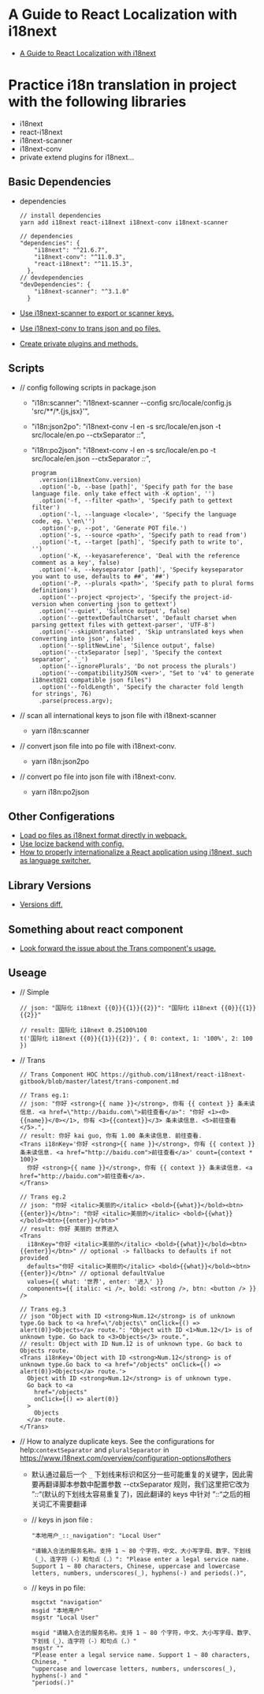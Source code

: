 
# A Guide to React Localization with i18next

- [A Guide to React Localization with i18next](https://phrase.com/blog/posts/localizing-react-apps-with-i18next)

# Practice i18n translation in project with the following libraries

- i18next
- react-i18next
- i18next-scanner
- i18next-conv
- private extend plugins for i18next...

## Basic Dependencies

- dependencies

  ``` dependencies
  // install dependencies
  yarn add i18next react-i18next i18next-conv i18next-scanner

  // dependencies
  "dependencies": {
      "i18next": "^21.6.7",
      "i18next-conv": "^11.0.3",
      "react-i18next": "^11.15.3",
    },
  // devdependencies
  "devDependencies": {
      "i18next-scanner": "^3.1.0"
    }
  ```

- [Use i18next-scanner to export or scanner keys.](https://github.com/i18next/i18next-scanner)
- [Use i18next-conv to trans json and po files.](<https://github.com/i18next/i18next-gettext-converter>)
- [Create private plugins and methods.](https://www.i18next.com/misc/creating-own-plugins#create-a-private-method-to-initialize-your-plugin)

## Scripts

- // config following scripts in package.json
  - "i18n:scanner": "i18next-scanner --config src/locale/config.js 'src/**/*.{js,jsx}'",
  - "i18n:json2po": "i18next-conv -l en -s src/locale/en.json -t src/locale/en.po --ctxSeparator _::_",
  - "i18n:po2json": "i18next-conv -l en -s src/locale/en.po -t src/locale/en.json --ctxSeparator _::_",

    ```options
    program
      .version(i18nextConv.version)
      .option('-b, --base [path]', 'Specify path for the base language file. only take effect with -K option', '')
      .option('-f, --filter <path>', 'Specify path to gettext filter')
      .option('-l, --language <locale>', 'Specify the language code, eg. \'en\'')
      .option('-p, --pot', 'Generate POT file.')
      .option('-s, --source <path>', 'Specify path to read from')
      .option('-t, --target [path]', 'Specify path to write to', '')
      .option('-K, --keyasareference', 'Deal with the reference comment as a key', false)
      .option('-k, --keyseparator [path]', 'Specify keyseparator you want to use, defaults to ##', '##')
      .option('-P, --plurals <path>', 'Specify path to plural forms definitions')
      .option('--project <project>', 'Specify the project-id-version when converting json to gettext')
      .option('--quiet', 'Silence output', false)
      .option('--gettextDefaultCharset', 'Default charset when parsing gettext files with gettext-parser', 'UTF-8')
      .option('--skipUntranslated', 'Skip untranslated keys when converting into json', false)
      .option('--splitNewLine', 'Silence output', false)
      .option('--ctxSeparator [sep]', 'Specify the context separator', '_')
      .option('--ignorePlurals', 'Do not process the plurals')
      .option('--compatibilityJSON <ver>', "Set to 'v4' to generate i18next@21 compatible json files")
      .option('--foldLength', 'Specify the character fold length for strings', 76)
      .parse(process.argv);
    ```

- // scan all international keys to json file with i18next-scanner
  - yarn i18n:scanner

- // convert json file into po file with i18next-conv.
  - yarn i18n:json2po

- // convert po file into json file with i18next-conv.
  - yarn i18n:po2json

## Other Configerations

- [Load po files as i18next format directly in webpack.](https://github.com/queicherius/i18next-po-loader)
- [Use locize backend with config.](https://github.com/locize/react-tutorial)
- [How to properly internationalize a React application using i18next, such as language switcher.](https://dev.to/adrai/how-to-properly-internationalize-a-react-application-using-i18next-3hdb)

## Library Versions

- [Versions diff.](https://react.i18next.com/latest/migrating-v9-to-v10)

## Something about react component

- [Look forward the issue about the Trans component's usage.](https://stackoverflow.com/questions/55000798/react-i18next-and-replacing-placeholder-keys-with-components)

## Useage

- // Simple

  ```simple
  // json: "国际化 i18next {{0}}{{1}}{{2}}": "国际化 i18next {{0}}{{1}}{{2}}"

  // result: 国际化 i18next 0.25100%100
  t('国际化 i18next {{0}}{{1}}{{2}}', { 0: context, 1: '100%', 2: 100 })
  ```

- // Trans

  ```Trans
  // Trans Component HOC https://github.com/i18next/react-i18next-gitbook/blob/master/latest/trans-component.md

  // Trans eg.1: 
  // json: "你好 <strong>{{ name }}</strong>, 你有 {{ context }} 条未读信息. <a href=\"http://baidu.com\">前往查看</a>": "你好 <1><0>{{name}}</0></1>, 你有 <3>{{context}}</3> 条未读信息. <5>前往查看</5>.",
  // result: 你好 kai guo, 你有 1.00 条未读信息. 前往查看.
  <Trans i18nKey='你好 <strong>{{ name }}</strong>, 你有 {{ context }} 条未读信息. <a href="http://baidu.com">前往查看</a>' count={context * 100}>
    你好 <strong>{{ name }}</strong>, 你有 {{ context }} 条未读信息. <a href="http://baidu.com">前往查看</a>.
  </Trans>

  // Trans eg.2
  // json: "你好 <italic>美丽的</italic> <bold>{{what}}</bold><btn>{{enter}}</btn>": "你好 <italic>美丽的</italic> <bold>{{what}}</bold><btn>{{enter}}</btn>"
  // result: 你好 美丽的 世界进入
  <Trans
    i18nKey="你好 <italic>美丽的</italic> <bold>{{what}}</bold><btn>{{enter}}</btn>" // optional -> fallbacks to defaults if not provided
    defaults="你好 <italic>美丽的</italic> <bold>{{what}}</bold><btn>{{enter}}</btn>" // optional defaultValue
    values={{ what: '世界', enter: '进入' }}
    components={{ italic: <i />, bold: <strong />, btn: <button /> }}
  />

  // Trans eg.3
  // json "Object with ID <strong>Num.12</strong> is of unknown type.Go back to <a href=\"/objects\" onClick={() => alert(0)}>Objects</a> route.": "Object with ID <1>Num.12</1> is of unknown type. Go back to <3>Objects</3> route.",
  // result: Object with ID Num.12 is of unknown type. Go back to Objects route.
  <Trans i18nKey='Object with ID <strong>Num.12</strong> is of unknown type.Go back to <a href="/objects" onClick={() => alert(0)}>Objects</a> route.'>
    Object with ID <strong>Num.12</strong> is of unknown type.
    Go back to <a
      href="/objects"
      onClick={() => alert(0)}
    >
      Objects
    </a> route.
  </Trans>
  ```

- // How to analyze duplicate keys. See the configurations for help:`contextSeparator` and `pluralSeparator` in <https://www.i18next.com/overview/configuration-options#others>
  - 默认通过最后一个 `_` 下划线来标识和区分一些可能重复的关键字，因此需要再翻译脚本参数中配置参数 --ctxSeparator 规则，我们这里把它改为 ”_::_“(默认的下划线太容易重复了)，因此翻译的 keys 中针对 ”_::_“之后的相关词汇不需要翻译
  - // keys in json file :
  
    ``` keys in json file
    "本地用户_::_navigation": "Local User"

    "请输入合法的服务名称。支持 1 ~ 80 个字符，中文、大小写字母、数字、下划线（_）、连字符（-）和句点（.）": "Please enter a legal service name. Support 1 ~ 80 characters, Chinese, uppercase and lowercase letters, numbers, underscores(_), hyphens(-) and periods(.)",
    ```

  - // keys in po file:

    ``` keys in po file
    msgctxt "navigation"
    msgid "本地用户"
    msgstr "Local User"

    msgid "请输入合法的服务名称。支持 1 ~ 80 个字符，中文、大小写字母、数字、下划线（_）、连字符（-）和句点（.）"
    msgstr ""
    "Please enter a legal service name. Support 1 ~ 80 characters, Chinese, "
    "uppercase and lowercase letters, numbers, underscores(_), hyphens(-) and "
    "periods(.)"

    ```

